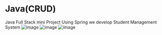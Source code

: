 # Java(CRUD)
 Java Full Stack mini Project
 Using Spring we develop Student Management System
![image](https://github.com/Sagar2506/Java-CRUD-/assets/115147039/0510e10f-ca28-4d06-a5d1-2c036a638847)
![image](https://github.com/Sagar2506/Java-CRUD-/assets/115147039/e0253657-d0bf-4a73-bc66-133938f95562)
![image](https://github.com/Sagar2506/Java-CRUD-/assets/115147039/0764afcc-2c12-4863-92eb-8a559929ac97)
